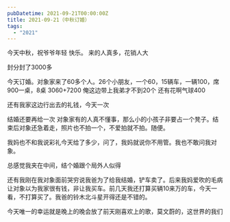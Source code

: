 ```yaml
---
pubDatetime: 2021-09-21T00:00:00Z
title: 2021-09-21（中秋订婚）
tags:
  - "2021"
---
```


今天中秋，祝爷爷年轻
快乐。
来的人真多，花销人大

封分封了3000多

今天订婚。对象家来了60多个人。26个小朋友，一个60，15辆车，一辆100，席900一桌，8桌
3060+7200
俺这边带上我弟才不到20个
还有花啊气球400

还有我家这边行出去的礼钱，今天一次

结婚还要再给一次
对象家有的人真不懂事，那么小的小孩子非要占一个凳子。结束后对象还急着走，照片也不拍一个，不爱拍就不拍。随便。

我妈也不和我说彩礼今天给了多少，问了，我妈就说你不用管。我也不敢问我对象。

总感觉我夹在中间，结个婚跟个局外人似得

还有我刚在我对象面前哭穷说我爸为了给我结婚，铲车卖了。后来我妈爱吹的毛病让对象以为我家很有钱，非让我买车。前几天我还打算买辆10来万的车，今天一看，不打算买了。我爸的铃木北斗星开得还是不错的。

今天唯一的幸运就是晚上的晚会放了前天刚喜欢上的歌，莫文蔚的，这世界的我们
